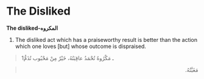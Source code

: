 The Disliked
============

**The disliked-المكروه**

1. The disliked act which has a praiseworthy result is better than the
action which one loves [but] whose outcome is dispraised.

> 1ـ مَكْرُوهٌ تُحْمَدُ عاقِبَتُهُ، خَيْرٌ مِنْ مَحْبُوب تُذَمُّ
<blockquote dir="rtl">
  <p>
مَغَبَّتُهُ.
  </p>
</blockquote>


